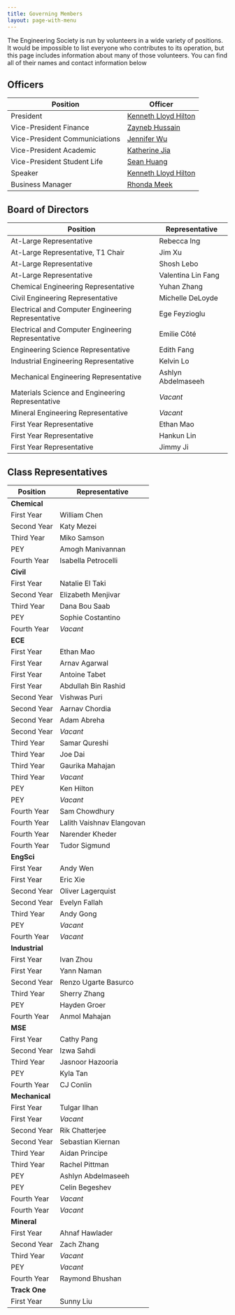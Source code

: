 ```yaml
---
title: Governing Members
layout: page-with-menu
---
```


The Engineering Society is run by volunteers in a wide variety of positions. It would be impossible to list everyone who contributes to its operation, but this page includes information about many of those volunteers. You can find all of their names and contact information below

## Officers

|Position|Officer|
|-|-|
|President|[Kenneth Lloyd Hilton](mailto:president@skule.ca)|
|Vice-President Finance|[Zayneb Hussain](mailto:vpfinance@skule.ca)|
|Vice-President Communiciations|[Jennifer Wu](mailto:vpcomm@skule.ca)|
|Vice-President Academic|[Katherine Jia](mailto:vpacademic@skule.ca)|
|Vice-President Student Life|[Sean Huang](mailto:vpstudentlife@skule.ca)|
|Speaker|[Kenneth Lloyd Hilton](mailto:speaker@g.skule.ca)|
|Business Manager|[Rhonda Meek](mailto:rhonda@g.skule.ca)|

## Board of Directors

|Position|Representative|
|-|-|
|At-Large Representative|Rebecca Ing|
|At-Large Representative, T1 Chair|Jim Xu|
|At-Large Representative|Shosh Lebo|
|At-Large Representative|Valentina Lin Fang|
|Chemical Engineering Representative|Yuhan Zhang|
|Civil Engineering Representative|Michelle DeLoyde|
|Electrical and Computer Engineering Representative|Ege Feyzioglu|
|Electrical and Computer Engineering Representative|Emilie Côté|
|Engineering Science Representative|Edith Fang|
|Industrial Engineering Representative|Kelvin Lo|
|Mechanical Engineering Representative|Ashlyn Abdelmaseeh|
|Materials Science and Engineering Representative|*Vacant*|
|Mineral Engineering Representative|*Vacant*|
|First Year Representative|Ethan Mao|
|First Year Representative|Hankun Lin|
|First Year Representative|Jimmy Ji|

## Class Representatives

|Position|Representative|
|-|-|
|**Chemical**||
|First Year|William Chen|
|Second Year|Katy Mezei|
|Third Year|Miko Samson|
|PEY|Amogh Manivannan|
|Fourth Year|Isabella Petrocelli|
|**Civil**||
|First Year|Natalie El Taki|
|Second Year|Elizabeth Menjivar|
|Third Year|Dana Bou Saab|
|PEY|Sophie Costantino|
|Fourth Year|*Vacant*|
|**ECE**||
|First Year|Ethan Mao|
|First Year|Arnav Agarwal|
|First Year|Antoine Tabet|
|First Year|Abdullah Bin Rashid|
|Second Year|Vishwas Puri|
|Second Year|Aarnav Chordia|
|Second Year|Adam Abreha|
|Second Year|*Vacant*|
|Third Year|Samar Qureshi|
|Third Year|Joe Dai|
|Third Year|Gaurika Mahajan|
|Third Year|*Vacant*|
|PEY|Ken Hilton|
|PEY|*Vacant*|
|Fourth Year|Sam Chowdhury|
|Fourth Year|Lalith Vaishnav Elangovan|
|Fourth Year|Narender Kheder|
|Fourth Year|Tudor Sigmund|
|**EngSci**||
|First Year|Andy Wen|
|First Year|Eric Xie|
|Second Year|Oliver Lagerquist|
|Second Year|Evelyn Fallah|
|Third Year|Andy Gong|
|PEY|*Vacant*|
|Fourth Year|*Vacant*|
|**Industrial**||
|First Year|Ivan Zhou|
|First Year|Yann Naman|
|Second Year|Renzo Ugarte Basurco|
|Third Year|Sherry Zhang|
|PEY|Hayden Groer|
|Fourth Year|Anmol Mahajan|
|**MSE**||
|First Year|Cathy Pang|
|Second Year|Izwa Sahdi|
|Third Year|Jasnoor Hazooria|
|PEY|Kyla Tan|
|Fourth Year|CJ Conlin|
|**Mechanical**||
|First Year|Tulgar Ilhan|
|First Year|*Vacant*|
|Second Year|Rik Chatterjee|
|Second Year|Sebastian Kiernan|
|Third Year|Aidan Principe|
|Third Year|Rachel Pittman|
|PEY|Ashlyn Abdelmaseeh|
|PEY|Celin Begeshev|
|Fourth Year|*Vacant*|
|Fourth Year|*Vacant*|
|**Mineral**||
|First Year|Ahnaf Hawlader|
|Second Year|Zach Zhang|
|Third Year|*Vacant*|
|PEY|*Vacant*|
|Fourth Year|Raymond Bhushan|
|**Track One**||
|First Year|Sunny Liu|
